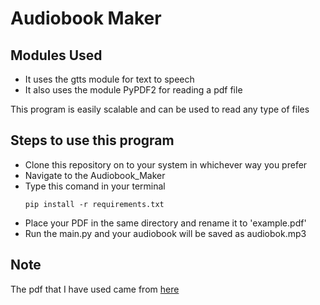 # Audiobook Maker

## Modules Used
- It uses the gtts module for text to speech
- It also uses the module PyPDF2 for reading a pdf file

This program is easily scalable and can be used to read any type of files

## Steps to use this program
- Clone this repository on to your system in whichever way you prefer
- Navigate to the Audiobook_Maker
- Type this comand in your terminal
  ```
  pip install -r requirements.txt
  ```
- Place your PDF in the same directory and rename it to 'example.pdf'
- Run the main.py and your audiobook will be saved as audiobok.mp3

## Note
The pdf that I have used came from [here](https://www.youtube.com/playlist?list=PLfqMhTWNBTe0b2nM6JHVCnAkhQRGiZMSJ)
